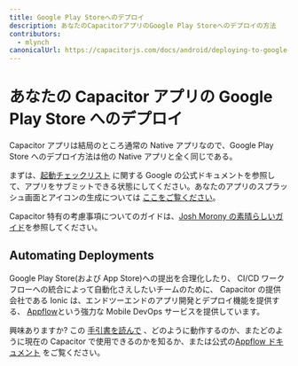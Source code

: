 ```yaml
---
title: Google Play Storeへのデプロイ
description: あなたのCapacitorアプリのGoogle Play Storeへのデプロイの方法
contributors:
  - mlynch
canonicalUrl: https://capacitorjs.com/docs/android/deploying-to-google-play
---
```


# あなたの Capacitor アプリの Google Play Store へのデプロイ

Capacitor アプリは結局のところ通常の Native アプリなので、Google Play Store へのデプロイ方法は他の Native アプリと全く同じである。

まずは、[起動チェックリスト](https://developer.android.com/distribute/best-practices/launch/launch-checklist) に関する Google の公式ドキュメントを参照して、アプリをサブミットできる状態にしてください。あなたのアプリのスプラッシュ画面とアイコンの生成については [ここをご覧ください](/docs/guides/splash-screens-and-icons)。

Capacitor 特有の考慮事項についてのガイドは、[Josh Morony の素晴らしいガイド](https://www.joshmorony.com/deploying-capacitor-applications-to-android-development-distribution/)を参照してください。

## Automating Deployments

Google Play Store(および App Store)への提出を合理化したり、 CI/CD ワークフローへの統合によって自動化さえしたいチームのために、 Capacitor の提供会社である Ionic は、エンドツーエンドのアプリ開発とデプロイ機能を提供する、 [Appflow](https://useappflow.com/)という強力な Mobile DevOps サービスを提供しています。

興味ありますか? この [手引書を読んで](/docs/guides/deploying-updates) 、どのように動作するのか、またどのように現在の Capacitor で使用できるのかを知るか、または公式の[Appflow ドキュメント](https://ionicframework.com/docs/appflow/) をご覧ください。
